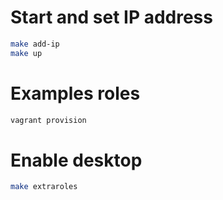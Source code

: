 # Start and set IP address
```sh
make add-ip
make up
```

# Examples roles
```sh
vagrant provision
```

# Enable desktop
```sh
make extraroles
```
